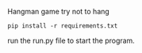 Hangman game
try not to hang

`pip install -r requirements.txt`

run the run.py file to start the program.
